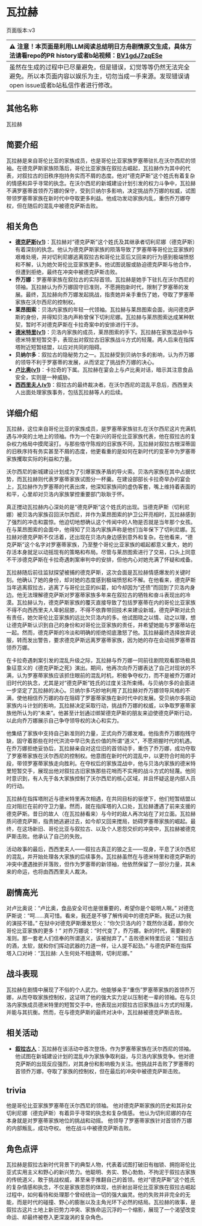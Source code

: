 # 瓦拉赫
页面版本:v3
 

| :warning: 注意！本页面是利用LLM阅读总结明日方舟剧情原文生成，具体方法请看repo的PR history或者b站视频：[BV1gdJ7zqESe](https://www.bilibili.com/video/BV1gdJ7zqESe/)         |
|:----------------------------|
| 虽然在生成的过程中已尽量避免，但是错误，幻觉等等仍然无法完全避免。所以本页面内容以娱乐为主，切勿当成一手来源。发现错误请open issue或者b站私信作者进行修改。|



## 其他名称
瓦拉赫
## 简要介绍
瓦拉赫是来自哥伦比亚的家族成员，也是哥伦比亚家族罗塞蒂驻扎在沃尔西尼的领袖。在德克萨斯家族陨落后，哥伦比亚家族在叙拉古崛起，瓦拉赫作为其中的代表，对叙拉古的旧秩序抱持务实而不屑的态度。他对“德克萨斯”这个姓氏有着复杂的情感和异乎寻常的执念。在沃尔西尼的新城建设计划引发的权力斗争中，瓦拉赫不满罗塞蒂首领乔万娜的保守，受到贝纳尔多影响，决定挑战乔万娜的权威，试图带领罗塞蒂家族在新时代中夺取更多利益。他成功发动家族内乱，重伤乔万娜夺权，但在随后的混乱中被德克萨斯击败。
## 相关角色
-   **[德克萨斯](char_102_texas.md)([v1](../chars/char_102_texas.md))**：瓦拉赫对“德克萨斯”这个姓氏及其继承者切利尼娜（德克萨斯）有着深刻的执念。他认为德克萨斯家族的陨落导致了罗塞蒂等哥伦比亚家族的艰难处境，并对切利尼娜逃离叙拉古和哥伦比亚后又回来的行为感到极端愤怒和不解，认为她欠哥伦比亚家族更多。他试图说服或胁迫德克萨斯与他合作，但遭到拒绝，最终在冲突中被德克萨斯击败。
-   **乔万娜**：罗塞蒂家族在叙拉古的实际首领。瓦拉赫是她手下驻扎在沃尔西尼的领袖。瓦拉赫认为乔万娜固守旧准则，不愿拥抱新时代，限制了罗塞蒂的发展。最终，瓦拉赫向乔万娜发起挑战，指责她并亲手重伤了她，夺取了罗塞蒂家族在沃尔西尼的控制权。
-   **莱昂图索**：贝洛内家族的年轻一代领袖。瓦拉赫与莱昂图索会面，询问德克萨斯的身份，并得知贝洛内声称曾保下切利尼娜。瓦拉赫与莱昂图索达成某种默契，暂时不对德克萨斯在卡拉奇案中的安排进行干涉。
-   **[德米特里](extended_char_de_mi_te_li.md)([v1](../chars/extended_char_de_mi_te_li.md))**：贝洛内家族的成员，莱昂图索的手下。瓦拉赫在家族混战中与德米特里短暂交手，表现出对叙拉古旧家族战斗方式的轻蔑。两人后来在指挥塔附近短暂结盟，以应对共同的阻碍。
-   **贝纳尔多**：叙拉古的隐秘势力之一。瓦拉赫受到贝纳尔多的影响，认为乔万娜的领导不利于罗塞蒂的发展，从而坚定了挑战乔万娜的决心。
-   **[卢比奥](extended_char_lu_bi_ao.md)([v1](../chars/extended_char_lu_bi_ao.md))**：卡拉奇的下属。瓦拉赫在宴会上与卢比奥对话，暗示其注意食品安全，实则是一种威胁。
-   **[西西里夫人](extended_char_xi_xi_li_fu_ren.md)([v1](../chars/extended_char_xi_xi_li_fu_ren.md))**：叙拉古的最终裁决者。在沃尔西尼的混乱平息后，西西里夫人出面处理家族事务，包括瓦拉赫等人的后续。
## 详细介绍
瓦拉赫，这位来自哥伦比亚的家族成员，是罗塞蒂家族驻扎在沃尔西尼这片充满机遇与冲突的土地上的领袖。作为一个在新兴的哥伦比亚家族代表，他在叙拉古的复杂权力格局中摸爬滚打。与那些恪守陈规的旧家族不同，瓦拉赫对叙拉古根深蒂固的旧秩序持有务实甚至不屑的态度，他更看重的是如何在新时代的变革中为罗塞蒂家族攫取实际的利益和力量。

沃尔西尼的新城建设计划成为了引爆家族矛盾的导火索。贝洛内家族在其中占据优势，而瓦拉赫则代表罗塞蒂家族试图分一杯羹。在建设部部长卡拉奇举办的宴会上，瓦拉赫作为罗塞蒂的代表出席，他深知家族间的虚伪客套，嘴上维持着表面的和平，心里却对贝洛内家族掌控重要部门耿耿于怀。

真正搅动瓦拉赫内心深处的是“德克萨斯”这个姓氏的出现。当德克萨斯（切利尼娜）被贝洛内家族召回沃尔西尼，并作为莱昂图索的护卫公开亮相时，瓦拉赫感到了强烈的冲击和震惊。他迫切地想确认这个传闻中的人物是否就是当年那个女孩。在与莱昂图索的会面中，他得知了贝洛内家族声称是他们当年保下了切利尼娜。瓦拉赫对德克萨斯不仅活着，还出现在贝洛内身边感到意外和复杂。在他看来，“德克萨斯”这个名字对罗塞蒂家族，乃至整个哥伦比亚家族的崛起都意义重大，她的存活本身就足以动摇现有的策略和布局。尽管与莱昂图索进行了交易，口头上同意不干涉德克萨斯在卡拉奇遇刺案审判中的安排，但他内心对她充满了怀疑和戒备。

瓦拉赫随后前往监狱探望被捕的德克萨斯，这次会面是瓦拉赫情感爆发的关键时刻。他确认了她的身份，却对她的态度感到极端愤怒和不解。在他看来，德克萨斯当年逃离叙拉古，逃离了与哥伦比亚的纠葛，如今却因为“还债”而回到了贝洛内身边。他无法理解德克萨斯对罗塞蒂家族多年来在叙拉古的牺牲和奋斗表现出的冷漠。瓦拉赫认为，德克萨斯家族的覆灭直接导致了包括罗塞蒂在内的哥伦比亚家族不得不向西西里夫人卑躬屈膝，不得不依靠带回技术来建设新城，德克萨斯对此负有责任，她欠哥伦比亚家族的远比欠贝洛内的多。他试图晓之以情、动之以理，想让德克萨斯认识到自己的身份和对哥伦比亚家族的责任，并希望她能与罗塞蒂站在一起。然而，德克萨斯的冷淡和明确的拒绝彻底激怒了他。瓦拉赫最终选择放弃说服，转而发出警告，要求德克萨斯远离罗塞蒂家族，因为她的存在会动摇罗塞蒂首领乔万娜。

在卡拉奇遇刺案引发的混乱升级之际，瓦拉赫与乔万娜一同前往剧院观看那场极具象征意义的《德克萨斯之死》演出。期间，他再次向乔万娜表达了自己对现状的不满，认为罗塞蒂家族应该抓住眼前的混乱时机，积极争夺权力，而不是被乔万娜对旧时代的执念，尤其是对“德克萨斯”姓氏的过度关注所束缚。与贝纳尔多的会面进一步坚定了瓦拉赫的决心。贝纳尔多巧妙地利用了瓦拉赫对乔万娜领导风格的不满，使他相信乔万娜的存在阻碍了罗塞蒂家族在新时代中的发展。受贝纳尔多挑动家族内斗计划的影响，瓦拉赫决定采取行动，挑战乔万娜的权威，以争取罗塞蒂家族他所认为的“未来”。他甚至计划通过绑架德克萨斯的朋友来迫使德克萨斯行动，以此向乔万娜展示自己争夺领导权的决心和实力。

他集结了家族中支持自己新准则的力量，正式向乔万娜发难。他指责乔万娜抱残守缺，固守着那些在时代洪流中早已失去价值的所谓“道义”，不愿把握时代的机遇。在乔万娜拒绝妥协后，瓦拉赫亲自对这位旧的首领动手，重伤了乔万娜，成功夺取了罗塞蒂家族在沃尔西尼的控制权。他意图在新时代的混乱中，以更符合时局的手段，带领罗塞蒂家族走向胜利。在夺权后的家族混战中，他与贝洛内家族的德米特里短暂交手，展现出他对叙拉古旧家族那些花哨而不实用的战斗方式的轻蔑。他同时意识到，有人先于各大家族控制了沃尔西尼的核心区域，并且怀疑这是内部人员的行动。

瓦拉赫在指挥塔附近与德米特里再次相遇，在共同目标的驱使下，他们短暂结盟以应对阻拦在前的守卫力量。然而，就在指挥塔的入口处，瓦拉赫遭遇了前来支援的德克萨斯。昔日的故人（在瓦拉赫看来）与今时的敌人再次站在了对立面。瓦拉赫质问德克萨斯，指责她逃避过去，如今却又回来搅局，妨碍罗塞蒂家族的崛起。最终，在这场新旧、哥伦比亚与叙拉古、以及个人恩怨交织的冲突中，瓦拉赫被德克萨斯击败。他承认了自己的失败。

活动故事的最后，西西里夫人——叙拉古真正的狼之主——现身，平息了沃尔西尼的混乱，并开始处理各大家族的后续事务。瓦拉赫虽然在与德米特里和德克萨斯的冲突中遭遇挫折并落败，但作为罗塞蒂的新领袖，他依然保留了一部分力量，其未来的命运，也将由西西里夫人裁决。
## 剧情高光
对卢比奥说：“卢比奥，食品安全可也是很重要的，希望你是个聪明人啊。”
对德克萨斯说：“呵......真可惜。看来，我还是不够了解传闻中的德克萨斯。我还以为我的演技不错。”
在狱中对德克萨斯爆发怒火：“你欠贝洛内的？既然你活着，那你欠哥伦比亚家族的更多！”
对乔万娜说：“时代变了，乔万娜。新的时代，需要新的准则。那一套老人们信奉的所谓道义，该被抛弃了。”
击败德米特里后说：“叙拉古的酒，太软，就和你们挥动武器的力道一样，让人提不起劲。”
与德克萨斯在指挥塔入口对峙：“瓦拉赫: 人生何处不相逢啊，切利尼娜。”
## 战斗表现
瓦拉赫在剧情中展现了不俗的个人武力。他能够亲手“重伤”罗塞蒂家族的首领乔万娜，从而夺取家族控制权，这证明了他的强大实力足以压制老一辈的领袖。在与贝洛内家族成员德米特里的短暂交手中，他表现出对叙拉古旧家族战斗方式的轻蔑，并能与其抗衡。然而，在与德克萨斯的最终对决中，瓦拉赫被德克萨斯击败。
## 相关活动
-   **[叙拉古人](../stories/act21side.md)**：瓦拉赫在该活动中首次登场，作为罗塞蒂家族在沃尔西尼的领袖。他试图在新城建设计划的混乱中为家族争取利益，与贝洛内家族竞争。他对德克萨斯的出现反应强烈，对其身份和影响极为关注。他挑战并击败了罗塞蒂的首领乔万娜，夺取了家族的控制权，但在最后的冲突中被德克萨斯击败。
## trivia
他是哥伦比亚家族罗塞蒂在沃尔西尼的领袖。
他对德克萨斯家族的历史和其孙女切利尼娜（德克萨斯）有着异乎寻常的执念和复杂情感。
他认为切利尼娜的存在本身就是对罗塞蒂家族地位的挑战和动摇。
他领导了罗塞蒂家族针对首领乔万娜的内部叛乱，成功夺权。
他在战斗中被德克萨斯击败。
## 角色点评
瓦拉赫是叙拉古新时代背景下的典型人物，代表着试图打破旧有枷锁、拥抱哥伦比亚式实用主义和野心的新兴势力。他聪明、务实、野心勃勃，不拘泥于叙拉古家族的传统道义，敢于挑战权威，甚至亲手推翻自己的首领。他对“德克萨斯”这个姓氏的复杂情感和执念，不仅是家族恩怨的体现，也折射出哥伦比亚家族在叙拉古崛起过程中，如何看待和处理那个曾经统治一切的强大幽灵。他的失败并非完全的无能，而是时代的碰撞、野心的膨胀以及主角光环下必然的结局。瓦拉赫的故事，是叙拉古这片土地上新旧势力冲突、家族命运沉浮的一个缩影，展现了一个渴望改变命运、却最终被卷入更深漩涡的复杂角色。